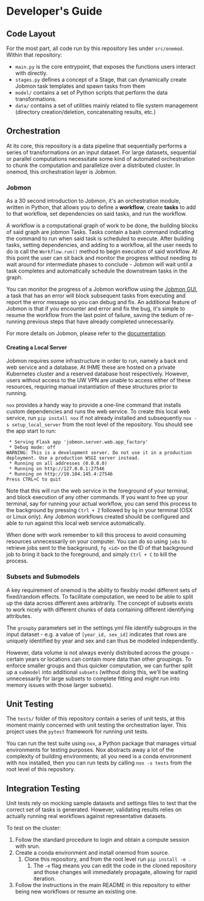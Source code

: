 # Developer's Guide

## Code Layout

For the most part, all code run by this repository lies under `src/onemod`. Within that repository:
- `main.py` is the core entrypoint, that exposes the functions users interact with directly. 
- `stages.py` defines a concept of a Stage, that can dynamically create Jobmon task templates and spawn tasks from them
- `model/` contains a set of Python scripts that perform the data transformations. 
- `data/` contains a set of utilities mainly related to file system management (directory creation/deletion, concatenating results, etc.)

## Orchestration

At its core, this repository is a data pipeline that sequentially performs a series of transformations on an input dataset.
For large datasets, sequential or parallel computations necessitate some kind of automated orchestration to chunk the 
computation and parallelize over a distributed cluster. In onemod, this orchestration layer is Jobmon. 

### Jobmon

As a 30 second introduction to Jobmon, it's an orchestration module, written in Python, that allows you to define a 
**workflow**, create **tasks** to add to that workflow, set dependencies on said tasks, and run the workflow. 

A workflow is a computational graph of work to be done, the building blocks of said graph are jobmon Tasks. Tasks contain
a bash command indicating the command to run when said task is scheduled to execute. After building tasks, setting dependencies, 
and adding to a workflow, all the user needs to do is call the `Workflow.run()` method to begin execution of said workflow. 
At this point the user can sit back and monitor the progress without needing to wait around for intermediate phases to conclude - 
Jobmon will wait until a task completes and automatically schedule the downstream tasks in the graph. 

You can monitor the progress of a Jobmon workflow using the [Jobmon GUI](https://jobmon-gui.scicomp.ihme.washington.edu/), 
a task that has an error will block subsequent tasks from executing and report the error message so you can debug and fix. 
An additional feature of Jobmon is that if you encounter and error and fix the bug, it's simple to resume the workflow
from the last point of failure, saving the tedium of re-running previous steps that have already completed unnecessarily.

For more details on Jobmon, please refer to the [documentation](https://scicomp-docs.ihme.washington.edu/jobmon/current/).

#### Creating a Local Server

Jobmon requires some infrastructure in order to run, namely a back end web service and a database. At IHME these are hosted
on a private Kubernetes cluster and a reserved database host respectively. However, users without access to the UW VPN 
are unable to access either of these resources, requiring manual instantiation of these structures prior to running. 

`nox` provides a handy way to provide a one-line command that installs custom dependencies and runs the web service. 
To create this local web service, run `pip install nox` if not already installed and subsequently `nox -s setup_local_server`
from the root level of the repository. You should see the app start to run: 

```buildoutcfg
 * Serving Flask app 'jobmon.server.web.app_factory'
 * Debug mode: off
WARNING: This is a development server. Do not use it in a production deployment. Use a production WSGI server instead.
 * Running on all addresses (0.0.0.0)
 * Running on http://127.0.0.1:27546
 * Running on http://10.104.145.4:27546
Press CTRL+C to quit
```

Note that this will run the web service in the foreground of your terminal, and block execution of any other commands. 
If you want to free up your terminal, say for running your actual workflow, you can send this process to the background
by pressing `Ctrl + Z` followed by `bg` in your terminal (OSX or Linux only). Any Jobmon workflows created should be 
configured and able to run against this local web service automatically. 

When done with work remember to kill this process to avoid consuming resources unnecessarily on your computer. 
You can do so using `jobs` to retrieve jobs sent to the background, `fg <id>` on the ID of that background job
to bring it back to the foreground, and simply `Ctrl + C` to kill the process. 


### Subsets and Submodels

A key requirement of onemod is the ability to flexibly model different sets of fixed/random effects. To facilitate computation, 
we need to be able to split up the data across different axes arbitrarily. The concept of subsets exists to work nicely with different
chunks of data containing different identifying attributes. 

The `groupby` parameters set in the settings.yml file identify subgroups in the input dataset - e.g. a value of 
`[year_id, sex_id]` indicates that rows are uniquely identified by year and sex and can thus be modeled independently. 

However, data volume is not always evenly distributed across the groups - certain years or locations can contain more data
than other groupings. To enforce smaller groups and thus quicker computation, we can further split up a `submodel` into 
additional `subsets` (without doing this, we'll be waiting unnecessarily for large subsets to complete fitting and might
run into memory issues with those larger subsets). 

## Unit Testing

The `tests/` folder of this repository contain a series of unit tests, at this moment mainly concerned with unit testing
the orchestration layer. This project uses the `pytest` framework for running unit tests. 

You can run the test suite using `nox`, a Python package that manages virtual environments for testing purposes. Nox 
abstracts away a lot of the complexity of building environments; all you need is a conda environment with nox installed,
then you can run tests by calling `nox -s tests` from the root level of this repository. 


## Integration Testing

Unit tests rely on mocking sample datasets and settings files to test that the correct set of tasks is generated. However,
validating results relies on actually running real workflows against representative datasets. 

To test on the cluster:
1. Follow the standard procedure to login and obtain a compute session with srun. 
2. Create a conda environment and install onemod from source. 
   1. Clone this repository, and from the root level run `pip install -e .`
      1. The `-e` flag means you can edit the code in the cloned repository and those changes will immediately propagate, allowing for rapid iteration.
3. Follow the instructions in the main README in this repository to either being new workflows or resume an existing one. 



